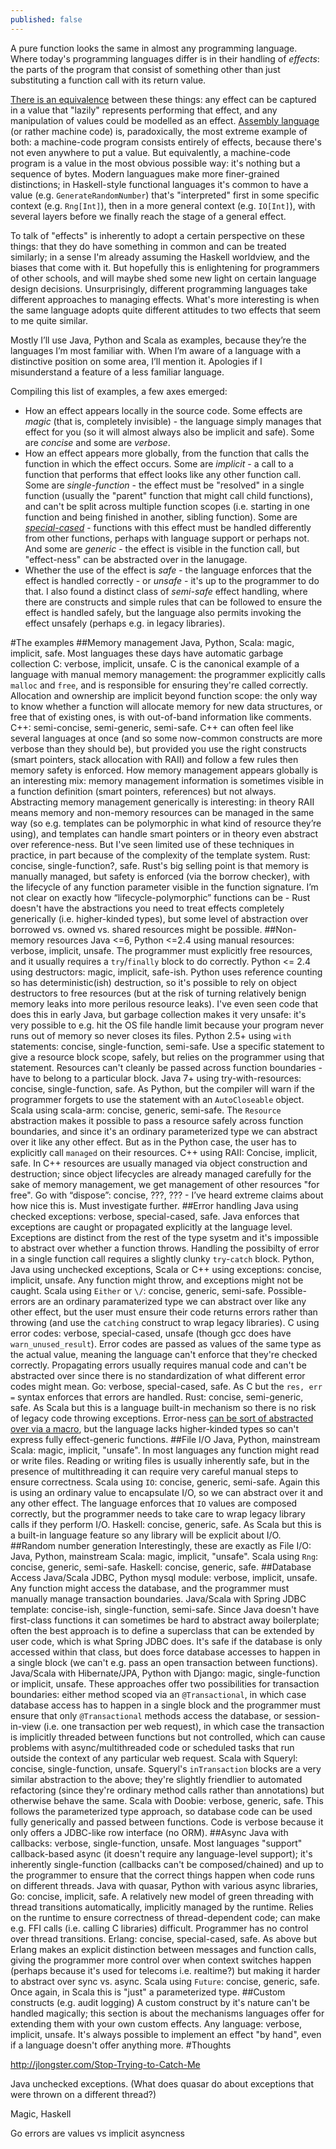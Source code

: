 ```yaml
---
published: false
---
```


A pure function looks the same in almost any programming language. Where today's programming languages differ is in their handling of *effects*: the parts of the program that consist of something other than just substituting a function call with its return value.

[There is an equivalence](http://conal.net/blog/posts/the-c-language-is-purely-functional) between these things: any effect can be captured in a value that "lazily" represents performing that effect, and any manipulation of values could be modelled as an effect. [Assembly language](http://wall.org/~lewis/2013/10/15/asm-monad.html) (or rather machine code) is, paradoxically, the most extreme example of both: a machine-code program consists entirely of effects, because there's not even anywhere to put a value. But equivalently, a machine-code program is a value in the most obvious possible way: it's nothing but a sequence of bytes. Modern languagues make more finer-grained distinctions; in Haskell-style functional languages it's common to have a value (e.g. `GenerateRandomNumber`) that's "interpreted" first in some specific context (e.g. `Rng[Int]`), then in a more general context (e.g. `IO[Int]`), with several layers before we finally reach the stage of a general effect.

To talk of "effects" is inherently to adopt a certain perspective on these things: that they do have something in common and can be treated similarly; in a sense I'm already assuming the Haskell worldview, and the biases that come with it. But hopefully this is enlightening for programmers of other schools, and will maybe shed some new light on certain language design decisions. Unsurprisingly, different programming languages take different approaches to managing effects. What's more interesting is when the same language adopts quite different attitudes to two effects that seem to me quite similar.

Mostly I’ll use Java, Python and Scala as examples, because they’re the languages I’m most familiar with. When I’m aware of a language with a distinctive position on some area, I’ll mention it. Apologies if I misunderstand a feature of a less familiar language.

Compiling this list of examples, a few axes emerged:

 * How an effect appears locally in the source code. Some effects are *magic* (that is, completely invisible) - the language simply manages that effect for you (so it will almost always also be implicit and safe). Some are *concise* and some are *verbose*.
 * How an effect appears more globally, from the function that calls the function in which the effect occurs. Some are *implicit* - a call to a function that performs that effect looks like any other function call. Some are *single-function* - the effect must be "resolved" in a single function (usually the "parent" function that might call child functions), and can't be split across multiple function scopes (i.e. starting in one function and being finished in another, sibling function). Some are *[special-cased](http://journal.stuffwithstuff.com/2015/02/01/what-color-is-your-function/)* - functions with this effect must be handled differently from other functions, perhaps with language support or perhaps not. And some are *generic* - the effect is visible in the function call, but "effect-ness" can be abstracted over in the lanugage.
 * Whether the use of the effect is *safe* - the language enforces that the effect is handled correctly - or *unsafe* - it's up to the programmer to do that. I also found a distinct class of *semi-safe* effect handling, where there are constructs and simple rules that can be followed to ensure the effect is handled safely, but the language also permits invoking the effect unsafely (perhaps e.g. in legacy libraries).
 
#The examples
##Memory management
Java, Python, Scala: magic, implicit, safe. Most languages these days have automatic garbage collection
C: verbose, implicit, unsafe. C is the canonical example of a language with manual memory management: the programmer explicitly calls `malloc` and `free`, and is responsible for ensuring they're called correctly. Allocation and ownership are implicit beyond function scope: the only way to know whether a function will allocate memory for new data structures, or free that of existing ones, is with out-of-band information like comments.
C++: semi-concise, semi-generic, semi-safe. C++ can often feel like several languages at once (and so some now-common constructs are more verbose than they should be), but provided you use the right constructs (smart pointers, stack allocation with RAII) and follow a few rules then memory safety is enforced. How memory management appears globally is an interesting mix: memory management information is sometimes visible in a function definition (smart pointers, references) but not always. Abstracting memory management generically is interesting: in theory RAII means memory and non-memory resources can be managed in the same way (so e.g. templates can be polymorphic in what kind of resource they’re using), and templates can handle smart pointers or in theory even abstract over reference-ness. But I've seen limited use of these techniques in practice, in part because of the complexity of the template system.
Rust: concise, single-function?, safe. Rust's big selling point is that memory is manually managed, but safety is enforced (via the borrow checker), with the lifecycle of any function parameter visible in the function signature. I’m not clear on exactly how “lifecycle-polymorphic” functions can be - Rust doesn't have the abstractions you need to treat effects completely generically (i.e. higher-kinded types), but some level of abstraction over borrowed vs. owned vs. shared resources might be possible.
##Non-memory resources
Java <=6, Python <=2.4 using manual resources: verbose, implicit, unsafe. The programmer must explicitly free resources, and it usually requires a  `try`/`finally` block to do correctly.
Python <= 2.4 using destructors: magic, implicit, safe-ish. Python uses reference counting so has deterministic(ish) destruction, so it's possible to rely on object destructors to free resources (but at the risk of turning relatively benign memory leaks into more perilous resource leaks). I've even seen code that does this in early Java, but garbage collection makes it very unsafe: it's very possible to e.g. hit the OS file handle limit because your program never runs out of memory so never closes its files.
Python 2.5+ using `with` statements: concise, single-function, semi-safe. Use a specific statement to give a resource block scope, safely, but relies on the programmer using that statement. Resources can't cleanly be passed across function boundaries - have to belong to a particular block.
Java 7+ using try-with-resources: concise, single-function, safe. As Python, but the compiler will warn if the programmer forgets to use the statement with an `AutoCloseable` object.
Scala using scala-arm: concise, generic, semi-safe. The `Resource` abstraction makes it possible to pass a resource safely across function boundaries, and since it's an ordinary parameterized type we can abstract over it like any other effect. But as in the Python case, the user has to explicitly call `managed` on their resources.
C++ using RAII: Concise, implicit, safe. In C++ resources are usually managed via object construction and destruction; since object lifecycles are already managed carefully for the sake of memory management, we get management of other resources "for free".
Go with “dispose”: concise, ???, ??? - I’ve heard extreme claims about how nice this is. Must investigate further.
##Error handling
Java using checked exceptions: verbose, special-cased, safe. Java enforces that exceptions are caught or propagated explicitly at the language level. Exceptions are distinct from the rest of the type sysetm and it's impossible to abstract over whether a function throws. Handling the possibilty of error in a single function call requires a slightly clunky `try`-`catch` block.
Python, Java using unchecked exceptions, Scala or C++ using exceptions: concise, implicit, unsafe. Any function might throw, and exceptions might not be caught.
Scala using `Either` or `\/`: concise, generic, semi-safe. Possible-errors are an ordinary paramaterized type we can abstract over like any other effect, but the user must ensure their code returns errors rather than throwing (and use the `catching` construct to wrap legacy libraries).
C using error codes: verbose, special-cased, unsafe (though gcc does have  `warn_unused_result`). Error codes are passed as values of the same type as the actual value, meaning the language can't enforce that they're checked correctly. Propagating errors usually requires manual code and can't be abstracted over since there is no standardization of what different error codes might mean.
Go: verbose, special-cased, safe. As C but the `res, err =` syntax enforces that errors are handled.
Rust: concise, semi-generic, safe. As Scala but this is a language built-in mechanism so there is no risk of legacy code throwing exceptions. Error-ness [can be sort of abstracted over via a macro](http://lucumr.pocoo.org/2014/11/6/error-handling-in-rust/), but the language lacks higher-kinded types so can't express fully effect-generic functions.
##File I/O
Java, Python, mainstream Scala: magic, implicit, "unsafe". In most languages any function might read or write files. Reading or writing files is usually inherently safe, but in the presence of multithreading it can require very careful manual steps to ensure correctness.
Scala using `IO`: concise, generic, semi-safe. Again this is using an ordinary value to encapsulate I/O, so we can abstract over it and any other effect. The language enforces that `IO` values are composed correctly, but the programmer needs to take care to wrap legacy library calls if they perform I/O.
Haskell: concise, generic, safe. As Scala but this is a built-in language feature so any library will be explicit about I/O.
##Random number generation
Interestingly, these are exactly as File I/O:
Java, Python, mainstream Scala: magic, implicit, "unsafe".
Scala using `Rng`: concise, generic, semi-safe.
Haskell: concise, generic, safe.
##Database Access
Java/Scala JDBC, Python mysql module: verbose, implicit, unsafe. Any function might access the database, and the programmer must manually manage transaction boundaries.
Java/Scala with Spring JDBC template: concise-ish, single-function, semi-safe. Since Java doesn't have first-class functions it can sometimes be hard to abstract away boilerplate; often the best approach is to define a superclass that can be extended by user code, which is what Spring JDBC does. It's safe if the database is only accessed within that class, but does force database accesses to happen in a single block (we can't e.g. pass an open transaction between functions).
Java/Scala with Hibernate/JPA, Python with Django: magic, single-function or implicit, unsafe. These approaches offer two possibilities for transaction boundaries: either method scoped via an `@Transactional`, in which case database access has to happen in a single block and the programmer must ensure that only `@Transactional` methods access the database, or session-in-view (i.e. one transaction per web request), in which case the transaction is implicitly threaded between functions but not controlled, which can cause problems with async/multithreaded code or scheduled tasks that run outside the context of any particular web request.
Scala with Squeryl: concise, single-function, unsafe. Squeryl's `inTransaction` blocks are a very similar abstraction to the above; they're slightly friendlier to automated refactoring (since they're ordinary method calls rather than annotations) but otherwise behave the same.
Scala with Doobie: verbose, generic, safe. This follows the parameterized type approach, so database code can be used fully generically and passed between functions. Code is verbose because it only offers a JDBC-like row interface (no ORM).
##Async
Java with callbacks: verbose, single-function, unsafe. Most languages "support" callback-based async (it doesn't require any language-level support); it's inherently single-function (callbacks can't be composed/chained) and up to the programmer to ensure that the correct things happen when code runs on different threads.
Java with quasar, Python with various async libraries, Go: concise, implicit, safe. A relatively new model of green threading with thread transitions automatically, implicitly managed by the runtime. Relies on the runtime to ensure correctness of thread-dependent code; can make e.g. FFI calls (i.e. calling C libraries) difficult. Programmer has no control over thread transitions. 
Erlang: concise, special-cased, safe. As above but Erlang makes an explicit distinction between messages and function calls, giving the programmer more control over when context switches happen (perhaps because it's used for telecoms i.e. realtime?) but making it harder to abstract over sync vs. async.
Scala using `Future`: concise, generic, safe. Once again, in Scala this is "just" a parameterized type.
##Custom constructs (e.g. audit logging)
A custom construct by it's nature can't be handled magically; this section is about the mechanisms languages offer for extending them with your own custom effects.
Any language: verbose, implicit, unsafe. It's always possible to implement an effect "by hand", even if a language doesn't offer anything more.
#Thoughts

http://jlongster.com/Stop-Trying-to-Catch-Me

Java unchecked exceptions. (What does quasar do about exceptions that were thrown on a different thread?)

Magic, Haskell

Go errors are values vs implicit asyncness